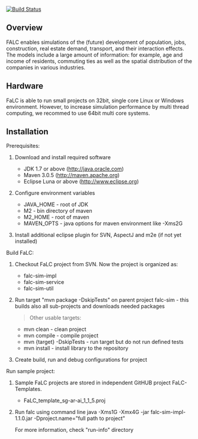 [![Build Status](http://www.falc-sim.org/images/falc_entire_logo_v03.png)](http://www.falc-sim.org)

## Overview

FALC enables simulations of the (future) development of population, jobs, construction, real estate demand, transport, and their interaction effects. The models include a large amount of information: for example, age and income of residents, commuting ties as well as the spatial distribution of the companies in various industries. 

## Hardware

FaLC is able to run small projects on 32bit, single core Linux or Windows environment. However, to increase simulation performance by multi thread computing, we recommed to use 64bit multi core systems.

## Installation

Prerequisites:

1. Download and install required software
	- JDK 1.7 or above (http://java.oracle.com)
	- Maven 3.0.5 (http://maven.apache.org)
	- Eclipse Luna or above (http://www.eclipse.org)

2. Configure environment variables 
	- JAVA_HOME - root of JDK
	- M2 - bin directory of maven
	- M2_HOME - root of maven
	- MAVEN_OPTS - java options for maven environment like -Xms2G
	
3. Install additional eclipse plugin for SVN, AspectJ and m2e (if not yet installed)


Build FaLC:

1. Checkout FaLC project from SVN. Now the project is organized as:
	- falc-sim-impl
	- falc-sim-service
	- falc-sim-util
	
2. Run target "mvn package -DskipTests" on parent project falc-sim - this builds also all sub-projects and downloads needed packages
	>Other usable targets:
	* mvn clean					- clean project
	* mvn compile					- compile project
	* mvn {target} -DskipTests			- run target but do not run defined tests
	* mvn install					- install library to the repository	

3. Create build, run and debug configurations for project


Run sample project:

1. Sample FaLC projects are stored in independent GitHUB project FaLC-Templates. 
    - FaLC_template_sg-ar-ai_1_1_5.proj

2. Run falc using command line 
	java -Xms1G -Xmx4G -jar falc-sim-impl-1.1.0.jar -Dproject.name="full path to project"
	
	For more information, check "run-info" directory
